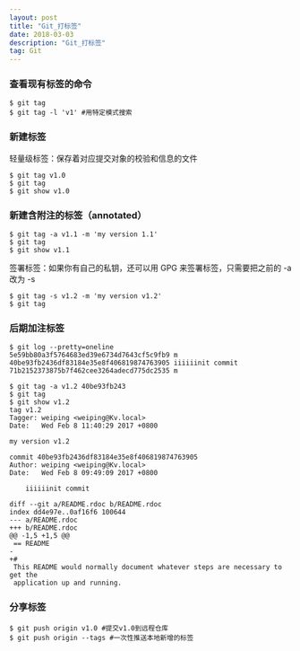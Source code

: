 ```yaml
---
layout: post
title: "Git_打标签"
date: 2018-03-03
description: "Git_打标签"
tag: Git
--- 
```

### 查看现有标签的命令

```
$ git tag
$ git tag -l 'v1' #用特定模式搜索
```
### 新建标签
轻量级标签：保存着对应提交对象的校验和信息的文件

```
$ git tag v1.0
$ git tag
$ git show v1.0
```

### 新建含附注的标签（annotated）

```
$ git tag -a v1.1 -m 'my version 1.1'
$ git tag 
$ git show v1.1
```

签署标签：如果你有自己的私钥，还可以用 GPG 来签署标签，只需要把之前的 -a 改为 -s
```
$ git tag -s v1.2 -m 'my version v1.2'
$ git tag
```

### 后期加注标签

```
$ git log --pretty=oneline
5e59bb80a3f5764683ed39e6734d7643cf5c9fb9 m
40be93fb2436df83184e35e8f406819874763905 iiiiiinit commit
71b2152373875b7f462cee3264adecd775dc2535 m

$ git tag -a v1.2 40be93fb243
$ git tag
$ git show v1.2
tag v1.2
Tagger: weiping <weiping@Kv.local>
Date:   Wed Feb 8 11:40:29 2017 +0800

my version v1.2

commit 40be93fb2436df83184e35e8f406819874763905
Author: weiping <weiping@Kv.local>
Date:   Wed Feb 8 09:49:09 2017 +0800

    iiiiiinit commit

diff --git a/README.rdoc b/README.rdoc
index dd4e97e..0af16f6 100644
--- a/README.rdoc
+++ b/README.rdoc
@@ -1,5 +1,5 @@
 == README
-
+#
 This README would normally document whatever steps are necessary to get the
 application up and running.
```

### 分享标签
```
$ git push origin v1.0 #提交v1.0到远程仓库
$ git push origin --tags #一次性推送本地新增的标签
```
